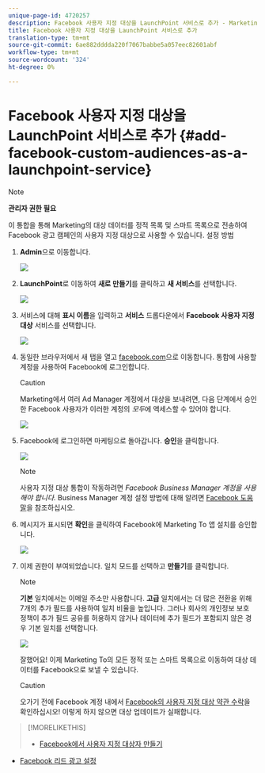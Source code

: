 ```yaml
---
unique-page-id: 4720257
description: Facebook 사용자 지정 대상을 LaunchPoint 서비스로 추가 - Marketing To Docs - 제품 설명서
title: Facebook 사용자 지정 대상을 LaunchPoint 서비스로 추가
translation-type: tm+mt
source-git-commit: 6ae882dddda220f7067babbe5a057eec82601abf
workflow-type: tm+mt
source-wordcount: '324'
ht-degree: 0%

---
```



# Facebook 사용자 지정 대상을 LaunchPoint 서비스로 추가 {#add-facebook-custom-audiences-as-a-launchpoint-service}

>[!NOTE]
>
>**관리자 권한 필요**

이 통합을 통해 Marketing의 대상 데이터를 정적 목록 및 스마트 목록으로 전송하여 Facebook 광고 캠페인의 사용자 지정 대상으로 사용할 수 있습니다. 설정 방법

1. **Admin**&#x200B;으로 이동합니다.

   ![](assets/image2016-11-29-10-3a50-3a29.png)

1. **LaunchPoint**&#x200B;로 이동하여 **새로 만들기**&#x200B;를 클릭하고 **새 서비스**&#x200B;를 선택합니다.

   ![](assets/image2016-11-29-10-3a51-3a11.png)

1. 서비스에 대해 **표시 이름**&#x200B;을 입력하고 **서비스** 드롭다운에서 **Facebook 사용자 지정 대상** 서비스를 선택합니다.

   ![](assets/image2016-11-29-12-3a51-3a8.png)

1. 동일한 브라우저에서 새 탭을 열고 [facebook.com](https://www.facebook.com/)으로 이동합니다. 통합에 사용할 계정을 사용하여 Facebook에 로그인합니다.

   >[!CAUTION]
   >
   >Marketing에서 여러 Ad Manager 계정에서 대상을 보내려면, 다음 단계에서 승인한 Facebook 사용자가 이러한 계정의 *모두*&#x200B;에 액세스할 수 있어야 합니다.

   ![](assets/image2016-11-29-10-3a52-3a29.png)

1. Facebook에 로그인하면 마케팅으로 돌아갑니다. **승인**&#x200B;을 클릭합니다.

   ![](assets/fb-custom-authorize-hand.png)

   >[!NOTE]
   >
   >사용자 지정 대상 통합이 작동하려면 _Facebook Business Manager 계정을 사용해야 합니다._ Business Manager 계정 설정 방법에 대해 알려면 [Facebook 도움말](https://www.facebook.com/business/help/1710077379203657)을 참조하십시오.

1. 메시지가 표시되면 **확인**&#x200B;을 클릭하여 Facebook에 Marketing To 앱 설치를 승인합니다.

   ![](assets/image2016-11-29-10-3a56-3a3.png)

1. 이제 권한이 부여되었습니다. 일치 모드를 선택하고 **만들기**&#x200B;를 클릭합니다.

   >[!NOTE]
   >
   >**기본** 일치에서는 이메일 주소만 사용합니다. **고급** 일치에서는 더 많은 전환을 위해 7개의 추가 필드를 사용하여 일치 비율을 높입니다. 그러나 회사의 개인정보 보호 정책이 추가 필드 공유를 허용하지 않거나 데이터에 추가 필드가 포함되지 않은 경우 기본 일치를 선택합니다.

   ![](assets/fb-custom-adv-matching-hands.png)

   잘했어요! 이제 Marketing To의 모든 정적 또는 스마트 목록으로 이동하여 대상 데이터를 Facebook으로 보낼 수 있습니다.

   >[!CAUTION]
   >
   >오가기 전에 Facebook 계정 내에서 [Facebook의 사용자 지정 대상 약관 수락](https://www.facebook.com/ads/manage/customaudiences/tos.php)을 확인하십시오! 이렇게 하지 않으면 대상 업데이트가 실패합니다.

>[!MORELIKETHIS]
>
>* [Facebook에서 사용자 지정 대상자 만들기](/help/marketo/product-docs/demand-generation/facebook/create-a-custom-audience-in-facebook.md)
   >
   >
* [Facebook 리드 광고 설정](/help/marketo/product-docs/demand-generation/facebook/set-up-facebook-lead-ads.md)

